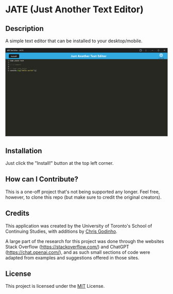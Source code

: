 # JATE (Just Another Text Editor)

## Description

A simple text editor that can be installed to your desktop/mobile.

![A render of the app in execution](/public/images/readme_render.jpg)

## Installation

Just click the "Install!" button at the top left corner.

## How can I Contribute?

This is a one-off project that's not being supported any longer. Feel free, however, to clone this repo (but make sure to credit the original creators).

## Credits

This application was created by the University of Toronto's School of Continuing Studies, with additions by [Chris Godinho](<https://github.com/chris-godinho>).

A large part of the research for this project was done through the websites Stack Overflow (<https://stackoverflow.com/>) and ChatGPT (<https://chat.openai.com/>), and as such small sections of code were adapted from examples and suggestions offered in those sites.

## License

This project is licensed under the [MIT](/LICENSE) License.